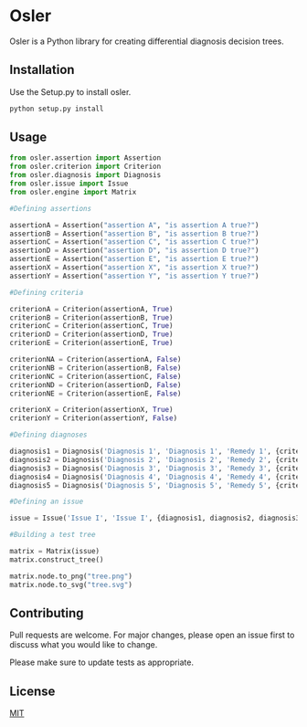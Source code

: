 # Osler

Osler is a Python library for creating differential diagnosis decision trees.

## Installation

Use the Setup.py to install osler.

```bash
python setup.py install
```

## Usage

```python
from osler.assertion import Assertion
from osler.criterion import Criterion
from osler.diagnosis import Diagnosis
from osler.issue import Issue
from osler.engine import Matrix

#Defining assertions

assertionA = Assertion("assertion A", "is assertion A true?")
assertionB = Assertion("assertion B", "is assertion B true?")
assertionC = Assertion("assertion C", "is assertion C true?")
assertionD = Assertion("assertion D", "is assertion D true?")
assertionE = Assertion("assertion E", "is assertion E true?")
assertionX = Assertion("assertion X", "is assertion X true?")
assertionY = Assertion("assertion Y", "is assertion Y true?")

#Defining criteria

criterionA = Criterion(assertionA, True)
criterionB = Criterion(assertionB, True)
criterionC = Criterion(assertionC, True)
criterionD = Criterion(assertionD, True)
criterionE = Criterion(assertionE, True)

criterionNA = Criterion(assertionA, False)
criterionNB = Criterion(assertionB, False)
criterionNC = Criterion(assertionC, False)
criterionND = Criterion(assertionD, False)
criterionNE = Criterion(assertionE, False)

criterionX = Criterion(assertionX, True)
criterionY = Criterion(assertionY, False)

#Defining diagnoses

diagnosis1 = Diagnosis('Diagnosis 1', 'Diagnosis 1', 'Remedy 1', {criterionA, criterionNB, criterionC, criterionX}, 0.25)
diagnosis2 = Diagnosis('Diagnosis 2', 'Diagnosis 2', 'Remedy 2', {criterionNA, criterionNC, criterionD, criterionY, criterionX}, 0.15)
diagnosis3 = Diagnosis('Diagnosis 3', 'Diagnosis 3', 'Remedy 3', {criterionNA, criterionC, criterionX}, 0.5)
diagnosis4 = Diagnosis('Diagnosis 4', 'Diagnosis 4', 'Remedy 4', {criterionNA, criterionNC, criterionND, criterionE, criterionX}, 0.25)
diagnosis5 = Diagnosis('Diagnosis 5', 'Diagnosis 5', 'Remedy 5', {criterionNA, criterionNC, criterionND, criterionNE, criterionX}, 0.025)

#Defining an issue

issue = Issue('Issue I', 'Issue I', {diagnosis1, diagnosis2, diagnosis3, diagnosis4, diagnosis5})

#Building a test tree

matrix = Matrix(issue)
matrix.construct_tree()

matrix.node.to_png("tree.png")
matrix.node.to_svg("tree.svg")
```

## Contributing
Pull requests are welcome. For major changes, please open an issue first to discuss what you would like to change.

Please make sure to update tests as appropriate.

## License
[MIT](https://choosealicense.com/licenses/mit/)